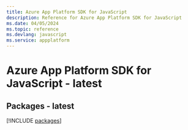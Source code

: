 ```yaml
---
title: Azure App Platform SDK for JavaScript
description: Reference for Azure App Platform SDK for JavaScript
ms.date: 04/05/2024
ms.topic: reference
ms.devlang: javascript
ms.service: appplatform
---
```

# Azure App Platform SDK for JavaScript - latest
## Packages - latest
[!INCLUDE [packages](app-platform-index.md)]